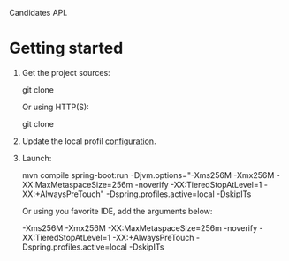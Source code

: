 Candidates API.

# Getting started

1. Get the project sources:

    
    git clone 

   Or using HTTP(S):
    
    git clone 
    


2. Update the local profil [configuration](./src/main/resources/application.yml). 

3. Launch:
    
    mvn compile spring-boot:run -Djvm.options="-Xms256M -Xmx256M -XX:MaxMetaspaceSize=256m -noverify -XX:TieredStopAtLevel=1 -XX:+AlwaysPreTouch" -Dspring.profiles.active=local -DskipITs
    

   Or using you favorite IDE, add the arguments below:
    
    -Xms256M -Xmx256M -XX:MaxMetaspaceSize=256m -noverify -XX:TieredStopAtLevel=1 -XX:+AlwaysPreTouch -Dspring.profiles.active=local -DskipITs
    


    